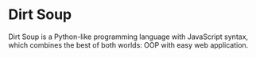 # Dirt Soup
Dirt Soup is a Python-like programming language with JavaScript syntax, which combines the best of both worlds: OOP with easy web application.
